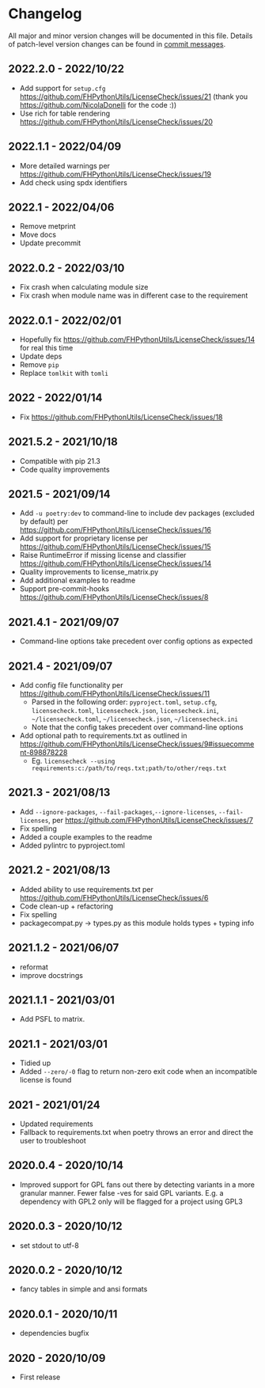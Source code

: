 # Changelog

All major and minor version changes will be documented in this file. Details of
patch-level version changes can be found in [commit messages](../../commits/master).

## 2022.2.0 - 2022/10/22

- Add support for `setup.cfg` https://github.com/FHPythonUtils/LicenseCheck/issues/21
  (thank you https://github.com/NicolaDonelli for the code :))
- Use rich for table rendering https://github.com/FHPythonUtils/LicenseCheck/issues/20

## 2022.1.1 - 2022/04/09

- More detailed warnings per https://github.com/FHPythonUtils/LicenseCheck/issues/19
- Add check using spdx identifiers

## 2022.1 - 2022/04/06

- Remove metprint
- Move docs
- Update precommit

## 2022.0.2 - 2022/03/10

- Fix crash when calculating module size
- Fix crash when module name was in different case to the requirement

## 2022.0.1 - 2022/02/01

- Hopefully fix https://github.com/FHPythonUtils/LicenseCheck/issues/14 for real this time
- Update deps
- Remove `pip`
- Replace `tomlkit` with `tomli`

## 2022 - 2022/01/14

- Fix https://github.com/FHPythonUtils/LicenseCheck/issues/18

## 2021.5.2 - 2021/10/18

- Compatible with pip 21.3
- Code quality improvements

## 2021.5 - 2021/09/14

- Add `-u poetry:dev` to command-line to include dev packages (excluded by default) per https://github.com/FHPythonUtils/LicenseCheck/issues/16
- Add support for proprietary license per https://github.com/FHPythonUtils/LicenseCheck/issues/15
- Raise RuntimeError if missing license and classifier https://github.com/FHPythonUtils/LicenseCheck/issues/14
- Quality improvements to license_matrix.py
- Add additional examples to readme
- Support pre-commit-hooks https://github.com/FHPythonUtils/LicenseCheck/issues/8

## 2021.4.1 - 2021/09/07

- Command-line options take precedent over config options as expected

## 2021.4 - 2021/09/07

- Add config file functionality per https://github.com/FHPythonUtils/LicenseCheck/issues/11
	- Parsed in the following order: `pyproject.toml`, `setup.cfg`, `licensecheck.toml`, `licensecheck.json`, `licensecheck.ini`, `~/licensecheck.toml`, `~/licensecheck.json`, `~/licensecheck.ini`
	- Note that the config takes precedent over command-line options
- Add optional path to requirements.txt as outlined in https://github.com/FHPythonUtils/LicenseCheck/issues/9#issuecomment-898878228
	- Eg. `licensecheck --using requirements:c:/path/to/reqs.txt;path/to/other/reqs.txt`

## 2021.3 - 2021/08/13

- Add `--ignore-packages`, `--fail-packages`,`--ignore-licenses`, `--fail-licenses`, per https://github.com/FHPythonUtils/LicenseCheck/issues/7
- Fix spelling
- Added a couple examples to the readme
- Added pylintrc to pyproject.toml

## 2021.2 - 2021/08/13

- Added ability to use requirements.txt per https://github.com/FHPythonUtils/LicenseCheck/issues/6
- Code clean-up + refactoring
- Fix spelling
- packagecompat.py → types.py as this module holds types + typing info

## 2021.1.2 - 2021/06/07

- reformat
- improve docstrings

## 2021.1.1 - 2021/03/01

- Add PSFL to matrix.

## 2021.1 - 2021/03/01

- Tidied up
- Added `--zero/-0` flag to return non-zero exit code when an incompatible
	license is found

## 2021 - 2021/01/24

- Updated requirements
- Fallback to requirements.txt when poetry throws an error and direct the user
	to troubleshoot

## 2020.0.4 - 2020/10/14

- Improved support for GPL fans out there by detecting variants in a more
	granular manner. Fewer false -ves for said GPL variants. E.g. a dependency with
	GPL2 only will be flagged for a project using GPL3

## 2020.0.3 - 2020/10/12

- set stdout to utf-8

## 2020.0.2 - 2020/10/12

- fancy tables in simple and ansi formats

## 2020.0.1 - 2020/10/11

- dependencies bugfix

## 2020 - 2020/10/09

- First release
